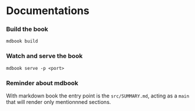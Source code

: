 # Documentations

### Build the book
```
mdbook build
```

### Watch and serve the book
```
mdbook serve -p <port>
```

### Reminder about mdbook

With markdown book the entry point is the `src/SUMMARY.md`,
acting as a `main` that will render only mentionnned sections.


